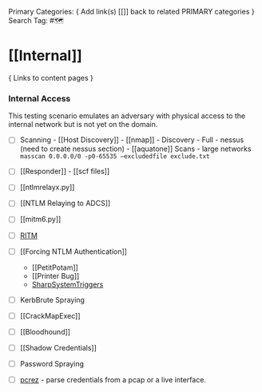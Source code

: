 Primary Categories: { Add link(s) [[]] back to related PRIMARY categories }
Search Tag: #🗺  

# [[Internal]]  
{ Links to content pages }



### Internal Access
This testing scenario emulates an adversary with physical access to the internal network but is not yet on the domain.

- [ ] Scanning
                - [[Host Discovery]]
                - [[nmap]]
                                - Discovery
                                - Full
                - nessus (need to create nessus section)
                - [[aquatone]] Scans
                - large networks `masscan 0.0.0.0/0 -p0-65535 –excludedfile exclude.txt`

- [ ] [[Responder]]
		- [[scf files]]
- [ ] [[ntlmrelayx.py]]
- [ ] [[NTLM Relaying to ADCS]]
- [ ] [[mitm6.py]]
- [ ] [RITM](https://github.com/Tw1sm/RITM)
- [ ] [[Forcing NTLM Authentication]]
	- [[PetitPotam]]
	- [[Printer Bug]]
	- [SharpSystemTriggers](https://github.com/cube0x0/SharpSystemTriggers)
- [ ] KerbBrute Spraying 
- [ ] [[CrackMapExec]]
- [ ] [[Bloodhound]]
- [ ] [[Shadow Credentials]]
- [ ] Password Spraying
- [ ] [pcrez](https://github.com/lgandx/PCredz) - parse credentials from a pcap or a live interface.


